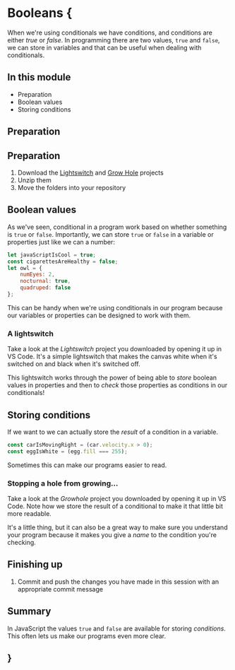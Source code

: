 # Booleans {
    
When we're using conditionals we have conditions, and conditions are either *true* or *false*. In programming there are two values, `true` and `false`, we can store in variables and that can be useful when dealing with conditionals.

## In this module

- Preparation
- Boolean values
- Storing conditions

## Preparation

## Preparation

1. Download the [Lightswitch](./examples/lightswitch.zip) and [Grow Hole](./examples/growhole.zip) projects
2. Unzip them
3. Move the folders into your repository

## Boolean values

As we've seen, conditional in a program work based on whether something is `true` or `false`. Importantly, we can store `true` or `false` in a variable or properties just like we can a number:

```javascript
let javaScriptIsCool = true;
const cigarettesAreHealthy = false;
let owl = {
    numEyes: 2,
    nocturnal: true,
    quadruped: false
};
```

This can be handy when we're using conditionals in our program because our variables or properties can be designed to work with them.

### A lightswitch

Take a look at the *Lightswitch* project you downloaded by opening it up in VS Code. It's a simple lightswitch that makes the canvas white when it's switched on and black when it's switched off.

This lightswitch works through the power of being able to *store* boolean values in properties and then to *check* those properties as conditions in our conditionals!

## Storing conditions

If we want to we can actually store the *result* of a condition in a variable. 

```javascript
const carIsMovingRight = (car.velocity.x > 0);
const eggIsWhite = (egg.fill === 255);
```

Sometimes this can make our programs easier to read.

### Stopping a hole from growing...

Take a look at the *Growhole* project you downloaded by opening it up in VS Code. Note how we store the result of a conditional to make it that little bit more readable.

It's a little thing, but it can also be a great way to make sure you understand your program because it makes you give a *name* to the condition you're checking.

## Finishing up

1. Commit and push the changes you have made in this session with an appropriate commit message

## Summary

In JavaScript the values `true` and `false` are available for storing *conditions*. This often lets us make our programs even more clear.
    
## }
